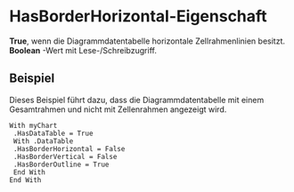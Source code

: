 
# HasBorderHorizontal-Eigenschaft

 **True**, wenn die Diagrammdatentabelle horizontale Zellrahmenlinien besitzt. **Boolean** -Wert mit Lese-/Schreibzugriff.


## Beispiel

Dieses Beispiel führt dazu, dass die Diagrammdatentabelle mit einem Gesamtrahmen und nicht mit Zellenrahmen angezeigt wird.


```
With myChart 
 .HasDataTable = True 
 With .DataTable 
 .HasBorderHorizontal = False 
 .HasBorderVertical = False 
 .HasBorderOutline = True 
 End With 
End With
```

